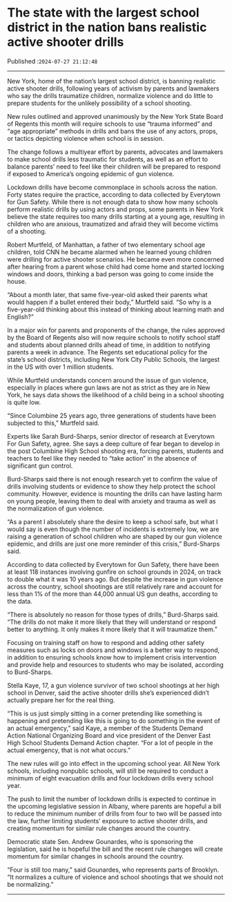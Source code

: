 # The state with the largest school district in the nation bans realistic active shooter drills

Published :`2024-07-27 21:12:48`

---

New York, home of the nation’s largest school district, is banning realistic active shooter drills, following years of activism by parents and lawmakers who say the drills traumatize children, normalize violence and do little to prepare students for the unlikely possibility of a school shooting.

New rules outlined and approved unanimously by the New York State Board of Regents this month will require schools to use “trauma informed” and “age appropriate” methods in drills and bans the use of any actors, props, or tactics depicting violence when school is in session.

The change follows a multiyear effort by parents, advocates and lawmakers to make school drills less traumatic for students, as well as an effort to balance parents’ need to feel like their children will be prepared to respond if exposed to America’s ongoing epidemic of gun violence.

Lockdown drills have become commonplace in schools across the nation. Forty states require the practice, according to data collected by Everytown for Gun Safety. While there is not enough data to show how many schools perform realistic drills by using actors and props, some parents in New York believe the state requires too many drills starting at a young age, resulting in children who are anxious, traumatized and afraid they will become victims of a shooting.

Robert Murtfeld, of Manhattan, a father of two elementary school age children, told CNN he became alarmed when he learned young children were drilling for active shooter scenarios. He became even more concerned after hearing from a parent whose child had come home and started locking windows and doors, thinking a bad person was going to come inside the house.

“About a month later, that same five-year-old asked their parents what would happen if a bullet entered their body,” Murtfeld said. “So why is a five-year-old thinking about this instead of thinking about learning math and English?”

In a major win for parents and proponents of the change, the rules approved by the Board of Regents also will now require schools to notify school staff and students about planned drills ahead of time, in addition to notifying parents a week in advance. The Regents set educational policy for the state’s school districts, including New York City Public Schools, the largest in the US with over 1 million students.

While Murtfeld understands concern around the issue of gun violence, especially in places where gun laws are not as strict as they are in New York, he says data shows the likelihood of a child being in a school shooting is quite low.

“Since Columbine 25 years ago, three generations of students have been subjected to this,” Murtfeld said.

Experts like Sarah Burd-Sharps, senior director of research at Everytown For Gun Safety, agree. She says a deep culture of fear began to develop in the post Columbine High School shooting era, forcing parents, students and teachers to feel like they needed to “take action” in the absence of significant gun control.

Burd-Sharps said there is not enough research yet to confirm the value of drills involving students or evidence to show they help protect the school community. However, evidence is mounting the drills can have lasting harm on young people, leaving them to deal with anxiety and trauma as well as the normalization of gun violence.

“As a parent I absolutely share the desire to keep a school safe, but what I would say is even though the number of incidents is extremely low, we are raising a generation of school children who are shaped by our gun violence epidemic, and drills are just one more reminder of this crisis,” Burd-Sharps said.

According to data collected by Everytown for Gun Safety, there have been at least 118 instances involving gunfire on school grounds in 2024, on track to double what it was 10 years ago. But despite the increase in gun violence across the country, school shootings are still relatively rare and account for less than 1% of the more than 44,000 annual US gun deaths, according to the data.

“There is absolutely no reason for those types of drills,” Burd-Sharps said. “The drills do not make it more likely that they will understand or respond better to anything. It only makes it more likely that it will traumatize them.”

Focusing on training staff on how to respond and adding other safety measures such as locks on doors and windows is a better way to respond, in addition to ensuring schools know how to implement crisis intervention and provide help and resources to students who may be isolated, according to Burd-Sharps.

Stella Kaye, 17, a gun violence survivor of two school shootings at her high school in Denver, said the active shooter drills she’s experienced didn’t actually prepare her for the real thing.

“This is us just simply sitting in a corner pretending like something is happening and pretending like this is going to do something in the event of an actual emergency,” said Kaye, a member of the Students Demand Action National Organizing Board and vice president of the Denver East High School Students Demand Action chapter. “For a lot of people in the actual emergency, that is not what occurs.”

The new rules will go into effect in the upcoming school year. All New York schools, including nonpublic schools, will still be required to conduct a minimum of eight evacuation drills and four lockdown drills every school year.

The push to limit the number of lockdown drills is expected to continue in the upcoming legislative session in Albany, where parents are hopeful a bill to reduce the minimum number of drills from four to two will be passed into the law, further limiting students’ exposure to active shooter drills, and creating momentum for similar rule changes around the country.

Democratic state Sen. Andrew Gounardes, who is sponsoring the legislation, said he is hopeful the bill and the recent rule changes will create momentum for similar changes in schools around the country.

“Four is still too many,” said Gounardes, who represents parts of Brooklyn. “It normalizes a culture of violence and school shootings that we should not be normalizing.”

---

